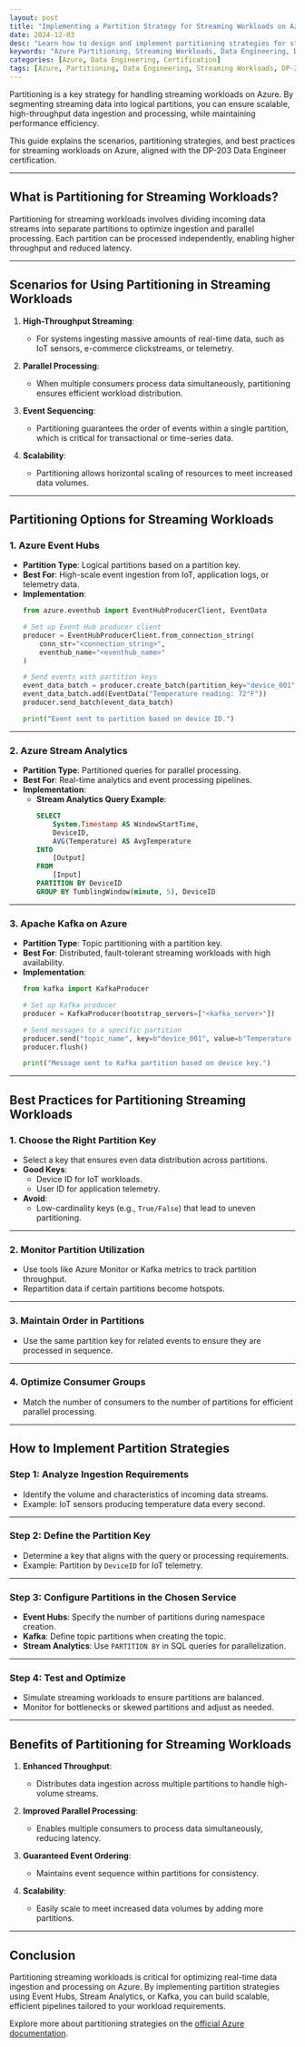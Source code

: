 ```yaml
---
layout: post
title: "Implementing a Partition Strategy for Streaming Workloads on Azure"
date: 2024-12-03
desc: "Learn how to design and implement partitioning strategies for streaming workloads on Azure to optimize data processing and scalability."
keywords: "Azure Partitioning, Streaming Workloads, Data Engineering, DP-203 Certification, Azure Event Hubs, Azure Stream Analytics"
categories: [Azure, Data Engineering, Certification]
tags: [Azure, Partitioning, Data Engineering, Streaming Workloads, DP-203]
---
```


Partitioning is a key strategy for handling streaming workloads on Azure. By segmenting streaming data into logical partitions, you can ensure scalable, high-throughput data ingestion and processing, while maintaining performance efficiency.

This guide explains the scenarios, partitioning strategies, and best practices for streaming workloads on Azure, aligned with the DP-203 Data Engineer certification.

---

## What is Partitioning for Streaming Workloads?

Partitioning for streaming workloads involves dividing incoming data streams into separate partitions to optimize ingestion and parallel processing. Each partition can be processed independently, enabling higher throughput and reduced latency.

---

## Scenarios for Using Partitioning in Streaming Workloads

1. **High-Throughput Streaming**:
   - For systems ingesting massive amounts of real-time data, such as IoT sensors, e-commerce clickstreams, or telemetry.

2. **Parallel Processing**:
   - When multiple consumers process data simultaneously, partitioning ensures efficient workload distribution.

3. **Event Sequencing**:
   - Partitioning guarantees the order of events within a single partition, which is critical for transactional or time-series data.

4. **Scalability**:
   - Partitioning allows horizontal scaling of resources to meet increased data volumes.

---

## Partitioning Options for Streaming Workloads

### 1. **Azure Event Hubs**
   - **Partition Type**: Logical partitions based on a partition key.
   - **Best For**: High-scale event ingestion from IoT, application logs, or telemetry data.
   - **Implementation**:
     ```python
     from azure.eventhub import EventHubProducerClient, EventData

     # Set up Event Hub producer client
     producer = EventHubProducerClient.from_connection_string(
         conn_str="<connection_string>",
         eventhub_name="<eventhub_name>"
     )

     # Send events with partition keys
     event_data_batch = producer.create_batch(partition_key="device_001")
     event_data_batch.add(EventData("Temperature reading: 72°F"))
     producer.send_batch(event_data_batch)

     print("Event sent to partition based on device ID.")
     ```

---

### 2. **Azure Stream Analytics**
   - **Partition Type**: Partitioned queries for parallel processing.
   - **Best For**: Real-time analytics and event processing pipelines.
   - **Implementation**:
     - **Stream Analytics Query Example**:
       ```sql
       SELECT 
           System.Timestamp AS WindowStartTime,
           DeviceID,
           AVG(Temperature) AS AvgTemperature
       INTO
           [Output]
       FROM
           [Input]
       PARTITION BY DeviceID
       GROUP BY TumblingWindow(minute, 5), DeviceID
       ```

---

### 3. **Apache Kafka on Azure**
   - **Partition Type**: Topic partitioning with a partition key.
   - **Best For**: Distributed, fault-tolerant streaming workloads with high availability.
   - **Implementation**:
     ```python
     from kafka import KafkaProducer

     # Set up Kafka producer
     producer = KafkaProducer(bootstrap_servers=["<kafka_server>"])

     # Send messages to a specific partition
     producer.send("topic_name", key=b"device_001", value=b"Temperature reading: 72°F")
     producer.flush()

     print("Message sent to Kafka partition based on device key.")
     ```

---

## Best Practices for Partitioning Streaming Workloads

### 1. **Choose the Right Partition Key**
   - Select a key that ensures even data distribution across partitions.
   - **Good Keys**:
     - Device ID for IoT workloads.
     - User ID for application telemetry.
   - **Avoid**:
     - Low-cardinality keys (e.g., `True/False`) that lead to uneven partitioning.

---

### 2. **Monitor Partition Utilization**
   - Use tools like Azure Monitor or Kafka metrics to track partition throughput.
   - Repartition data if certain partitions become hotspots.

---

### 3. **Maintain Order in Partitions**
   - Use the same partition key for related events to ensure they are processed in sequence.

---

### 4. **Optimize Consumer Groups**
   - Match the number of consumers to the number of partitions for efficient parallel processing.

---

## How to Implement Partition Strategies

### Step 1: **Analyze Ingestion Requirements**
   - Identify the volume and characteristics of incoming data streams.
   - Example: IoT sensors producing temperature data every second.

---

### Step 2: **Define the Partition Key**
   - Determine a key that aligns with the query or processing requirements.
   - Example: Partition by `DeviceID` for IoT telemetry.

---

### Step 3: **Configure Partitions in the Chosen Service**
   - **Event Hubs**: Specify the number of partitions during namespace creation.
   - **Kafka**: Define topic partitions when creating the topic.
   - **Stream Analytics**: Use `PARTITION BY` in SQL queries for parallelization.

---

### Step 4: **Test and Optimize**
   - Simulate streaming workloads to ensure partitions are balanced.
   - Monitor for bottlenecks or skewed partitions and adjust as needed.

---

## Benefits of Partitioning for Streaming Workloads

1. **Enhanced Throughput**:
   - Distributes data ingestion across multiple partitions to handle high-volume streams.

2. **Improved Parallel Processing**:
   - Enables multiple consumers to process data simultaneously, reducing latency.

3. **Guaranteed Event Ordering**:
   - Maintains event sequence within partitions for consistency.

4. **Scalability**:
   - Easily scale to meet increased data volumes by adding more partitions.

---

## Conclusion

Partitioning streaming workloads is critical for optimizing real-time data ingestion and processing on Azure. By implementing partition strategies using Event Hubs, Stream Analytics, or Kafka, you can build scalable, efficient pipelines tailored to your workload requirements.

Explore more about partitioning strategies on the [official Azure documentation](https://learn.microsoft.com/azure/).
